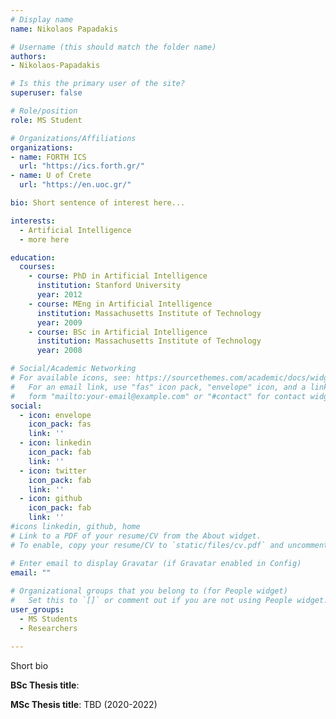 ```yaml
---
# Display name
name: Nikolaos Papadakis

# Username (this should match the folder name)
authors:
- Nikolaos-Papadakis

# Is this the primary user of the site?
superuser: false

# Role/position
role: MS Student

# Organizations/Affiliations
organizations:
- name: FORTH ICS
  url: "https://ics.forth.gr/"
- name: U of Crete
  url: "https://en.uoc.gr/"

bio: Short sentence of interest here...

interests:
  - Artificial Intelligence
  - more here

education:
  courses:
    - course: PhD in Artificial Intelligence
      institution: Stanford University
      year: 2012
    - course: MEng in Artificial Intelligence
      institution: Massachusetts Institute of Technology
      year: 2009
    - course: BSc in Artificial Intelligence
      institution: Massachusetts Institute of Technology
      year: 2008

# Social/Academic Networking
# For available icons, see: https://sourcethemes.com/academic/docs/widgets/#icons
#   For an email link, use "fas" icon pack, "envelope" icon, and a link in the
#   form "mailto:your-email@example.com" or "#contact" for contact widget.
social:
  - icon: envelope
    icon_pack: fas
    link: ''
  - icon: linkedin
    icon_pack: fab
    link: ''
  - icon: twitter
    icon_pack: fab
    link: ''
  - icon: github
    icon_pack: fab
    link: ''
#icons linkedin, github, home
# Link to a PDF of your resume/CV from the About widget.
# To enable, copy your resume/CV to `static/files/cv.pdf` and uncomment the lines below.  

# Enter email to display Gravatar (if Gravatar enabled in Config)
email: ""
  
# Organizational groups that you belong to (for People widget)
#   Set this to `[]` or comment out if you are not using People widget.  
user_groups:
  - MS Students
  - Researchers

---
```

Short bio

**BSc Thesis title**:

**MSc Thesis title**: TBD (2020-2022)